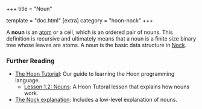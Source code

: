 +++
title = "Noun"

template = "doc.html"
[extra]
category = "hoon-nock"
+++

A **noun** is an [atom](/reference/glossary/atom) or a cell, which is an ordered pair of nouns. This definition is recursive and ultimately means that a noun is a finite size binary tree whose leaves are atoms. A noun is the basic data structure in [Nock](/reference/glossary/nock).

### Further Reading

- [The Hoon Tutorial](/docs/hoon/hoon-school/): Our guide to learning the Hoon programming language.
  - [Lesson 1.2: Nouns](/docs/hoon/hoon-school/nouns): A Hoon Tutoral lesson that explains how nouns work.
- [The Nock explanation](/docs/nock/): Includes a low-level explanation of nouns.

